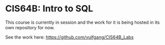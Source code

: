 # CIS64B: Intro to SQL
This course is currently in session and the work for it is being hosted in its own repository for now.

See the work here: <https://github.com/vulfgang/CIS64B_Labs>
